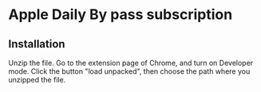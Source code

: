 # Apple Daily By pass subscription

## Installation
Unzip the file. Go to the extension page of Chrome, and turn on Developer mode. Click the button "load unpacked", then choose the path where you unzipped the file.